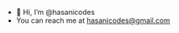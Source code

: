 - 👋 Hi, I’m @hasanicodes
- You can reach me at hasanicodes@gmail.com

<!---
hasanicodes/hasanicodes is a ✨ special ✨ repository because its `README.md` (this file) appears on your GitHub profile.
You can click the Preview link to take a look at your changes.
--->
